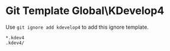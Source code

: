 Git Template Global\KDevelop4
===

Use `git ignore add kdevelop4` to add this ignore template.

```
*.kdev4
.kdev4/
```
